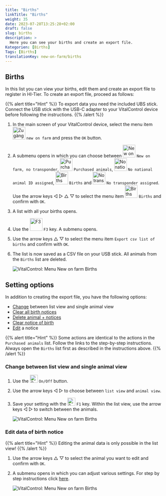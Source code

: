 ```yaml
---
title: "Births"
linkTitle: "Births"
weight: 35
date: 2023-07-28T13:25:28+02:00
draft: false
slug: births
description: >
  Here you can see your births and create an export file.
Kategorien: [Births]
Tags: [Births]
translationKey: new-on-farm/births
---
```

## Births

In this list you can view your births, edit them and create an export file to register in HI-Tier. To create an export file, proceed as follows:

{{% alert title="Hint" %}}
To export data you need the included UBS stick. Connect the USB stick with the USB-C adapter to your VitalControl device before following the instructions.
{{% /alert %}}

1. In the main screen of your VitalControl device, select the menu item <img src="/icons/zugaenge.svg" width="40" align="bottom" alt="Zugänge" /> `new on farm` and press the `OK` button.

2. A submenu opens in which you can choose between <img src="/icons/keintransponder.svg" width="40" align="bottom" alt="New on farm, no transponder" /> `New on farm, no transponder`, <img src="/icons/zukeaufe.svg" width="40" align="bottom" alt="Purchased animals" /> `Purchased animals`, <img src="/icons/keineOhrmarke.svg" width="40" align="bottom" alt="No national animal ID" /> `No national animal ID assigned`, <img src="/icons/geburten.svg" width="40" align="bottom" alt="Births" /> `Births` and <img src="/icons/keinTransponder.svg" width="40" align="bottom" alt="No transponder assigned" /> `No transponder assigned`. Use the arrow keys ◁ ▷ △ ▽ to select the menu item <img src="/icons/geburten.svg" width="40" align="bottom" alt="Births" /> `Births` and confirm with `OK`.

3. A list with all your births opens.

4. Use the <img src="/icons/exportGeburten.svg" width="40" align="bottom" alt="F3" /> `F3` key. A submenu opens.

5. Use the arrow keys △ ▽ to select the menu item `Export csv list of births` and confirm with `OK`.

6. The list is now saved as a CSV file on your USB stick. All animals from the `Births` list are deleted.

    ![VitalControl: Menu New on farm Births](../images/births.png "Births")

## Setting options

In addition to creating the export file, you have the following options:

- [Change](#change-between-list-view-and-single-animal-view) between list view and single animal view
- [Clear all birth notices](../purchased-animals/#clear-all-purchase-notices)
- [Delete animal + notices](../purchased-animals/#delete-animal--purchase-notice)
- [Clear notice of birth](../purchased-animals/#clear-notice-of-purchase)
- [Edit](#edit-data-of-birth-notice) a notice

{{% alert title="Hint" %}}
Some actions are identical to the actions in the `Purchased animals` list. Follow the links to the step-by-step instructions. Always open the `Births` list first as described in the instructions above.
{{% /alert %}}

### Change between list view and single animal view

1. Use the <img src="/icons/gear.svg" width="25" align="bottom" alt="Gear" /> `On/Off` button.

2. Use the arrow keys ◁ ▷ to choose between `list view` and `animal view`.

3. Save your setting with the <img src="/icons/save-return.svg" width="25" align="bottom" alt="Save and return" /> `F1` key. Within the list view, use the arrow keys ◁ ▷ to switch between the animals.

    ![VitalControl: Menu New on farm Births](../images/change.png "Change between list view and single animal view")

### Edit data of birth notice

{{% alert title="Hint" %}}
Editing the animal data is only possible in the list view!
{{% /alert %}}

1. Use the arrow keys △ ▽ to select the animal you want to edit and confirm with `OK`.

2. A submenu opens in which you can adjust various settings. For step by step instructions click [here](/en/docs/new/calving/#register-a-calving).

    ![VitalControl: Menu New on farm Births](../images/edit2.png "Edit a birth notice")